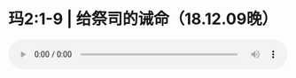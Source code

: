 # 玛2:1-9 | 给祭司的诫命（18.12.09晚）

<audio style="width: 100%;" preload="false" controls controlslist="nodownload"><source src="http://file.simai.life/audio/mp3/old/27291.mp3" type="audio/mpeg">Your browser does not support the audio element.</audio>


